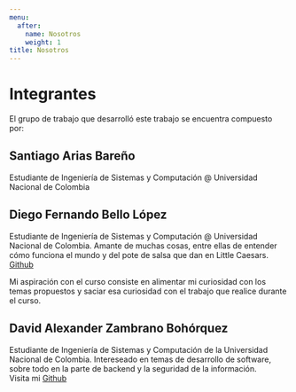 ```yaml
---
menu:
  after:
    name: Nosotros
    weight: 1
title: Nosotros
---
```

# Integrantes
El grupo de trabajo que desarrolló este trabajo se encuentra compuesto por:

## **Santiago Arias Bareño**

Estudiante de Ingeniería de Sistemas y Computación @ Universidad Nacional de Colombia

## **Diego Fernando Bello López**

Estudiante de Ingeniería de Sistemas y Computación @ Universidad Nacional de Colombia.
Amante de muchas cosas, entre ellas de entender cómo funciona el mundo y del pote de salsa que dan en Little Caesars. [Github](https://github.com/dfbello)

Mi aspiración con el curso consiste en alimentar mi curiosidad con los temas propuestos y saciar esa curiosidad con el trabajo que realice durante el curso.



## **David Alexander Zambrano Bohórquez**

Estudiante de Ingeniería de Sistemas y Computación de la Universidad Nacional de Colombia.
Intereseado en temas de desarrollo de software, sobre todo en la parte de backend y la seguridad de la información. <br>
Visita mi [Github](https://github.com/dzambranob)
